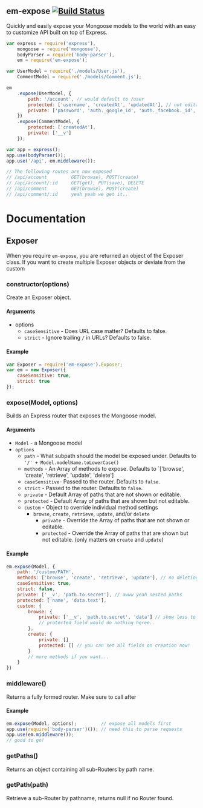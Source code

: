 em-expose [![Build Status](https://travis-ci.org/nickclaw/em-expose.svg?branch=master)](https://travis-ci.org/nickclaw/em-expose)
-------------

Quickly and easily expose your Mongoose models to the world with an
easy to customize API built on top of Express.

```javascript
var express = require('express'),
    mongoose = require('mongoose'),
    bodyParser = require('body-parser'),
    em = require('em-expose');

var UserModel = require('./models/User.js'),
    CommentModel = require('./models/Comment.js');

em
    .expose(UserModel, {
        path: '/account', // would default to /user
        protected: ['username', 'createdAt', 'updatedAt'], // not editable
        private: ['password', 'auth._google_id', 'auth._facebook._id', '__v'] // never visible
    })
    .expose(CommentModel, {
        protected: ['createdAt'],
        private: ['__v']
    });

var app = express();
app.use(bodyParser());
app.use('/api', em.middleware());

// The following routes are now exposed
// /api/account         GET(browse), POST(create)
// /api/account/:id     GET(get), PUT(save), DELETE
// /api/comment         GET(browse), POST(create)
// /api/comment/:id     yeah yeah we get it..
```
# Documentation

## Exposer
When you require `em-expose`, you are returned an object of the Exposer class.
If you want to create multiple Exposer objects or deviate from the custom

### constructor(options)
Create an Exposer object.

#### Arguments
* options
    * `caseSensitive` - Does URL case matter? Defaults to false.
    * `strict` - Ignore trailing `/` in URLs? Defaults to false.

#### Example

```javascript
var Exposer = require('em-expose').Exposer;
var em = new Exposer({
    caseSensitive: true,
    strict: true
});
```

### expose(Model, options)
Builds an Express router that exposes the Mongoose model.

#### Arguments
* `Model` - a Mongoose model
* `options`
    * `path` - What subpath should the model be exposed under. Defaults to `'/' + Model.modelName.toLowerCase()`
    * `methods` - An Array of methods to expose. Defaults to `['browse', 'create', 'retrieve', 'update', 'delete']
    * `caseSensitive`- Passed to the router. Defaults to `false`.
    * `strict` - Passed to the router. Defaults to `false`.
    * `private` - Default Array of paths that are not shown or editable.
    * `protected` - Default Array of paths that are shown but not editable.
    * `custom` - Object to override individual method settings
        * `browse`, `create`, `retrieve`, `update`, and/or `delete`
            * `private` - Override the Array of paths that are not shown or editable.
            * `protected` - Override the Array of paths that are shown but not editable. (only matters on `create` and `update`)

#### Example
```javascript
em.expose(Model, {
    path: '/custom/PATH',
    methods: ['browse', 'create', 'retrieve', 'update'], // no deleting!
    caseSensitive: true,
    strict: false,
    private: ['__v', 'path.to.secret'], // awww yeah nested paths
    protected: ['name', 'data.text'],
    custom: {
        browse: {
            private: ['__v', 'path.to.secret', 'data'] // show less to save bandwidth
            // protected field would do nothing heree..
        },
        create: {
            private: []
            protected: [] // you can set all fields on creation now!
        }
        // more methods if you want...
    }
})
```

### middleware()
Returns a fully formed router. Make sure to call after

#### Example
```javascript
em.expose(Model, options);         // expose all models first
app.use(require('body-parser')()); // need this to parse requests
app.use(em.middleware());
// good to go!
```

### getPaths()
Returns an object containing all sub-Routers by path name.

### getPath(path)
Retrieve a sub-Router by pathname, returns null if no Router found.
